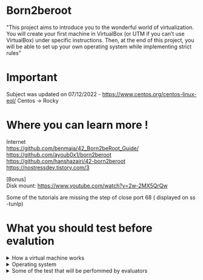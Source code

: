 # Born2beroot

"This project aims to introduce you to the wonderful world of virtualization.
You will create your first machine in VirtualBox (or UTM if you can’t use VirtualBox)
under specific instructions. Then, at the end of this project, you will be able to set up
your own operating system while implementing strict rules"

# Important 

Subject was updated on 07/12/2022 - https://www.centos.org/centos-linux-eol/
Centos -> Rocky
# Where you can learn more !

Internet<br>
https://github.com/benmaia/42_Born2beRoot_Guide/<br>
https://github.com/ayoub0x1/born2beroot<br>
https://github.com/hanshazairi/42-born2beroot<br>
https://nostressdev.tistory.com/3

[Bonus]<br>
Disk mount: https://www.youtube.com/watch?v=2w-2MX5QrQw<br>

Some of the tutorials are missing the step of close port 68 ( displayed on ss -tunlp)

# What you should test before evalution 
<details>
<summary>How a virtual machine works</summary>
<br>
"The different types of virtual machines

Virtual machines are generally classified into two different types: system virtual machines and process virtual machines.
System virtual machines

When people use the term "virtual machines," they’re generally referring to system virtual machines, also called full virtualization VMs. A system VM is an entire operating system that runs on virtual hardware inside a host computer. You must use a hypervisor, a software that creates and runs VMs, to allocate resources to the system virtual machines.
Process virtual machines

A process VM, or application VM, is an abstraction layer that enables code written in a specific programming language to run on any operating system. Popular examples include the Java Virtual Machine and the .NET framework, which use the Common Language Runtime."

Sources: https://www.mongodb.com/cloud-explained/virtual-machines

"Virtual machines are best for running multiple applications together, monolithic applications, isolation between apps, and for legacy apps running on older operating systems. Containers and virtual machines may also be used together. "

https://www.vmware.com/topics/glossary/content/virtual-machine.html
</details>
<details>
<summary>Operating system</summary>
<br>
	I choose Debian because of Package management and followed the suggestion on subject to "You must choose as an operating system either the latest stable version of Debian (no testing/unstable), or the latest stable version of CentOS. Debian is highly recommended if you are new to system administration."</br>
	Differences between debian and 11 and rocky linux</br>
	- Rocky doesn't support 32 bit</br>
	- Debian its the mother of many operating systems like Ubuntu</br>
	- AppArmor enable by default on Debian and SELinux on Rocky</br>
	- exFAT support on Debian</br>
	- apt use as a package manager in Debian, and Yum, DNF on rocky.</br>
	- Debian is know to care about the stability of the applications it ships with, and guarantees that your server and apps running on it are "OK".</br>
	- Rocky is a replacement of CentOS, its intended to have stability that RedHat releases will have, offering the confidence that users always enjoyed with CentOS.</br>
	
	https://computingforgeeks.com/debian-11-vs-debian-10-vs-rocky-linux-8-comparison-table/</br>
</details>
<details>
<summary>Some of the test that will be perfommed by evaluators</summary>
<br>
	sudo ufw status - check ufw status;<br>
    sudo service ssh status - check SSH status<br>
    ssh ccosta-c@ip -p 4242 - enter remotely<br>
    uname -v - check OS<br>
    getent group sudo or ccosta-c42 ---- check user in these 2 groups<br>
    sudo adduser username -- create new user<br>
    sudo chage -l username -- check the other password rules<br>
    sudo nano /etc/login.defs -- check some of the documents<br>
    sudo nano /etc/pam.d/common-password -- other rules<br>
    sudo addgroup evaluating --- create a new group<br>
    sudo adduser username evaluating -- add the user to the new group<br>
    hostame -- check hostname<br>
    hostnamectl set-hostname username -- change hostname<br>
    lsblk --- check partitions<br>
    sudo -V --- check if sudo is installed<br>
    sudo adduser username sudo --- add user to sudo<br>
    getent group sudo ---- check if its correct<br>
    sudo visudo --- check the rules<br>
    sudo nano /var/log/sudo/sudo.log ----- check the log<br>
    dpkg -l ufw  --- check UFW is correctly installed<br>
    sudo ufw allow 8080 --- allow port 8080<br>
    sudo ufw status --- check the port<br>
    sudo ufw delete allow 8080 --- delete the ports<br>
    sudo service ssh status --- check SSH status<br>
    sudo nano /usr/local/bin/monitoring.sh  ---- check script<br>
    sudo crontab -u root -e --- check cron tabs<br>
    dpkg -l | grep lighttpd or MariaDB or PHP<br>
    Thanks to [ccosta-c](https://github.com/ccosta-c)<br>
</details>
